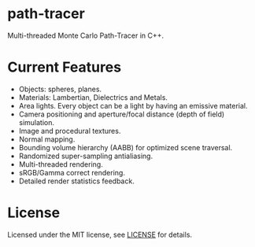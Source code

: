 # path-tracer
Multi-threaded Monte Carlo Path-Tracer in C++.

# Current Features
- Objects: spheres, planes.
- Materials: Lambertian, Dielectrics and Metals.
- Area lights. Every object can be a light by having an emissive material.
- Camera positioning and aperture/focal distance (depth of field) simulation.
- Image and procedural textures.
- Normal mapping.
- Bounding volume hierarchy (AABB) for optimized scene traversal.
- Randomized super-sampling antialiasing.
- Multi-threaded rendering.
- sRGB/Gamma correct rendering.
- Detailed render statistics feedback.

# License
Licensed under the MIT license, see [LICENSE](https://github.com/MadEqua/path-tracer/blob/master/LICENSE) for details.